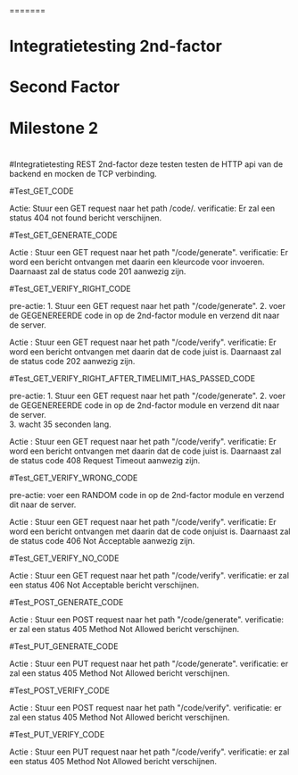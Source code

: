 =======
# Integratietesting 2nd-factor

# Second Factor

# Milestone 2

#

#Integratietesting REST 2nd-factor
deze testen testen de HTTP api van de backend en mocken de TCP verbinding.

#Test_GET_CODE

Actie: 		 Stuur een GET request naar het path /code/.
verificatie: Er zal een status 404 not found bericht verschijnen.

#Test_GET_GENERATE_CODE

Actie :		 Stuur een GET request naar het path "/code/generate".
verificatie: Er word een bericht ontvangen met daarin een kleurcode voor invoeren. 
			 Daarnaast zal de status code 201 aanwezig zijn. 
				
#Test_GET_VERIFY_RIGHT_CODE

pre-actie:	 1. Stuur een GET request naar het path "/code/generate".
			 2. voer de GEGENEREERDE code in op de 2nd-factor module en verzend dit naar de server.		 

Actie :		 Stuur een GET request naar het path "/code/verify".
verificatie: Er word een bericht ontvangen met daarin dat de code juist is. 
			 Daarnaast zal de status code 202 aanwezig zijn. 

#Test_GET_VERIFY_RIGHT_AFTER_TIMELIMIT_HAS_PASSED_CODE

pre-actie:	 1. Stuur een GET request naar het path "/code/generate".
			 2. voer de GEGENEREERDE code in op de 2nd-factor module en verzend dit naar de server.		 
			 3. wacht 35 seconden lang.
			 
Actie :		 Stuur een GET request naar het path "/code/verify".
verificatie: Er word een bericht ontvangen met daarin dat de code juist is. 
			 Daarnaast zal de status code 408 Request Timeout aanwezig zijn. 

#Test_GET_VERIFY_WRONG_CODE

pre-actie:	 voer een RANDOM code in op de 2nd-factor module en verzend dit naar de server.		 

Actie :		 Stuur een GET request naar het path "/code/verify".
verificatie: Er word een bericht ontvangen met daarin dat de code onjuist is. 
			 Daarnaast zal de status code 406 Not Acceptable aanwezig zijn. 

#Test_GET_VERIFY_NO_CODE

Actie :		 Stuur een GET request naar het path "/code/verify".
verificatie: er zal een status 406  Not Acceptable bericht verschijnen.

#Test_POST_GENERATE_CODE

Actie :		 Stuur een POST request naar het path "/code/generate".
verificatie: er zal een status 405  Method Not Allowed bericht verschijnen.

#Test_PUT_GENERATE_CODE

Actie :		 Stuur een PUT request naar het path "/code/generate".
verificatie: er zal een status 405  Method Not Allowed bericht verschijnen.

#Test_POST_VERIFY_CODE

Actie :		 Stuur een POST request naar het path "/code/verify".
verificatie: er zal een status 405  Method Not Allowed bericht verschijnen.

#Test_PUT_VERIFY_CODE

Actie :		 Stuur een PUT request naar het path "/code/verify".
verificatie: er zal een status 405  Method Not Allowed bericht verschijnen.		 



